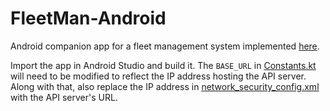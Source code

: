 # FleetMan-Android

Android companion app for a fleet management system implemented [here](https://github.com/Aayushjn/FleetMan).

Import the app in Android Studio and build it. The `BASE_URL` in [Constants.kt](./app/src/main/java/com/aayush/fleetmanager/util/common/Constants.kt) will need to be modified to reflect the IP address hosting the API server. Along with that, also replace the IP address in [network_security_config.xml](./app/src/main/res/xml/network_security_config.xml) with the API server's URL.

